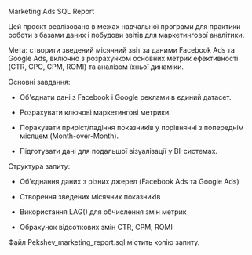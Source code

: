 Marketing Ads SQL Report

Цей проєкт реалізовано в межах навчальної програми для практики роботи з базами даних і побудови звітів для маркетингової аналітики.

Мета: створити зведений місячний звіт за даними Facebook Ads та Google Ads, включно з розрахунком основних метрик ефективності (CTR, CPC, CPM, ROMI) та аналізом їхньої динаміки.

Основні завдання:

- Об'єднати дані з Facebook і Google реклами в єдиний датасет.

- Розрахувати ключові маркетингові метрики.

- Порахувати приріст/падіння показників у порівнянні з попереднім місяцем (Month-over-Month).

- Підготувати дані для подальшої візуалізації у BI-системах.

Структура запиту:

- Об'єднання даних з різних джерел (Facebook Ads та Google Ads)

- Створення зведених місячних показників

- Використання LAG() для обчислення змін метрик

- Обрахунок відсоткових змін CTR, CPM, ROMI

Файл Pekshev_marketing_report.sql містить копію запиту.
